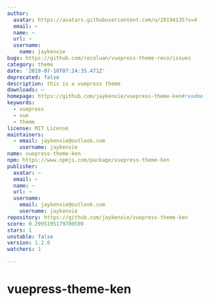```yaml
---
author:
  avatar: https://avatars.githubusercontent.com/u/29194135?v=4
  email: ~
  name: ~
  url: ~
  username:
    name: jaykenxie
bugs: https://github.com/recoluan/vuepress-theme-reco/issues
category: theme
date: '2019-07-10T07:24:35.471Z'
deprecated: false
description: this is a vuepress theme
downloads: ~
homepage: https://github.com/jaykenxie/vuepress-theme-ken#readme
keywords:
  - vuepress
  - vue
  - theme
license: MIT License
maintainers:
  - email: jaykenxie@outlook.com
    username: jaykenxie
name: vuepress-theme-ken
npm: https://www.npmjs.com/package/vuepress-theme-ken
publisher:
  avatar: ~
  email: ~
  name: ~
  url: ~
  username:
    email: jaykenxie@outlook.com
    username: jaykenxie
repository: https://github.com/jaykenxie/vuepress-theme-ken
score: 0.2995195179700509
stars: 1
unstable: false
version: 1.2.0
watchers: 1

---
```


# vuepress-theme-ken